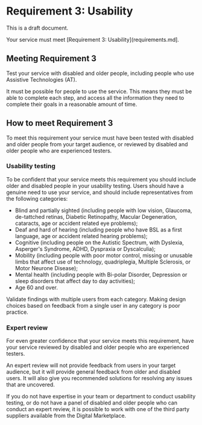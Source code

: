 # Requirement 3: Usability

This is a draft document.

Your service must meet [Requirement 3: Usability](requirements.md].

## Meeting Requirement 3

Test your service with disabled and older people, including people who use Assistive Technologies (AT).

It must be possible for people to use the service. This means they must be able to complete each step, and access all the information they need to complete their goals in a reasonable amount of time.

## How to meet Requirement 3

To meet this requirement your service must have been tested with disabled and older people from your target audience, or reviewed by disabled and older people who are experienced testers.

### Usability testing

To be confident that your service meets this requirement you should include older and disabled people in your usability testing. Users should have a genuine need to use your service, and should include representatives from the following categories:

* Blind and partially sighted (including people with low vision, Glaucoma, de-tattched retinas, Diabetic Retinopathy, Macular Degeneration, cataracts, age or accident related eye problems);
* Deaf and hard of hearing (including people who have BSL as a first language, age or accident related hearing problems);
* Cognitive (including people on the Autistic Spectrum, with Dyslexia, Asperger's Syndrome, ADHD, Dyspraxia or Dyscalculia);
* Mobility (including people with poor motor control, missing or unusable limbs that affect use of technology, quadriplegia, Multiple Sclerosis, or Motor Neurone Disease);
* Mental health (including people with Bi-polar Disorder, Depression or sleep disorders that affect day to day activities);
* Age 60 and over.

Validate findings with multiple users from each category. Making design choices based on feedback from a single user in any category is poor practice.

### Expert review

For even greater confidence that your service meets this requirement, have your service reviewed by disabled and older people who are experienced testers. 

An expert review will not provide feedback from users in your target audience, but it will provide general feedback from older and disabled users. It will also give you recommended solutions for resolving any issues that are uncovered.

If you do not have expertise in your team or department to conduct usability testing, or do not have a panel of disabled and older people who can conduct an expert review, it is possible to work with one of the third party suppliers available from the Digital Marketplace.
